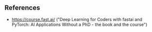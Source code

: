 ## References

- https://course.fast.ai/ ("Deep Learning for Coders with fastai and PyTorch: AI Applications Without a PhD - the book and the course")